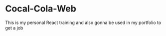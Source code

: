# Cocal-Cola-Web
This is my personal React training and also gonna be used in my portfolio to get a job
